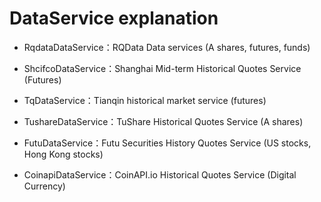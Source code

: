# DataService explanation

* RqdataDataService：RQData Data services (A shares, futures, funds)

* ShcifcoDataService：Shanghai Mid-term Historical Quotes Service (Futures)

* TqDataService：Tianqin historical market service (futures)

* TushareDataService：TuShare Historical Quotes Service (A shares)

* FutuDataService：Futu Securities History Quotes Service (US stocks, Hong Kong stocks)

* CoinapiDataService：CoinAPI.io Historical Quotes Service (Digital Currency)